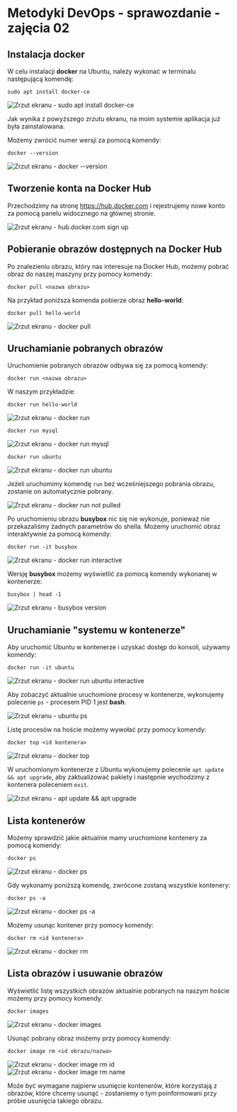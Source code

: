 # Metodyki DevOps - sprawozdanie - zajęcia 02

## Instalacja **docker**

W celu instalacji **docker** na Ubuntu, należy wykonać w terminalu następującą komendę:

`sudo apt install docker-ce`

![Zrzut ekranu - sudo apt install docker-ce](docker-ce-apt-install.jpg)

Jak wynika z powyższego zrzutu ekranu, na moim systemie aplikacja już była zainstalowana.

Możemy zwrócić numer wersji za pomocą komendy:

`docker --version`

![Zrzut ekranu - docker --version](docker-version.jpg)

## Tworzenie konta na Docker Hub

Przechodzimy na stronę https://hub.docker.com i rejestrujemy nowe konto za pomocą panelu widocznego na głównej stronie.

![Zrzut ekranu - hub.docker.com sign up](docker-hub-sign-up.jpg)

## Pobieranie obrazów dostępnych na Docker Hub

Po znalezieniu obrazu, który nas interesuje na Docker Hub, możemy pobrać obraz do naszej maszyny przy pomocy komendy:

`docker pull <nazwa obrazu>`

Na przykład poniższa komenda pobierze obraz **hello-world**:

`docker pull hello-world`

![Zrzut ekranu - docker pull](docker-pull.jpg)

## Uruchamianie pobranych obrazów

Uruchomienie pobranych obrazów odbywa się za pomocą komendy:

`docker run <nazwa obrazu>`

W naszym przykładzie:

`docker run hello-world`

![Zrzut ekranu - docker run](docker-run.jpg)

`docker run mysql`

![Zrzut ekranu - docker run mysql](docker-run-mysql.jpg)

`docker run ubuntu`

![Zrzut ekranu - docker run ubuntu](docker-run-ubuntu.jpg)

Jeżeli uruchomimy komendę `run` bez wcześniejszego pobrania obrazu, zostanie on automatycznie pobrany.

![Zrzut ekranu - docker run not pulled](docker-run-not-pulled.jpg)

Po uruchomieniu obrazu **busybox** nic się nie wykonuje, ponieważ nie przekazaliśmy żadnych parametrów do shella. Możemy uruchomić obraz interaktywnie za pomocą komendy:

`docker run -it busybox`

![Zrzut ekranu - docker run interactive](docker-run-interactive.jpg)

Wersję **busybox** możemy wyświetlić za pomocą komendy wykonanej w kontenerze:

`busybox | head -1`

![Zrzut ekranu - busybox version](busybox-ver.jpg)

## Uruchamianie "systemu w kontenerze"

Aby uruchomić Ubuntu w kontenerze i uzyskać dostęp do konsoli, używamy komendy:

`docker run -it ubuntu`

![Zrzut ekranu - docker run ubuntu interactive](docker-run-ubuntu-interactive.jpg)

Aby zobaczyć aktualnie uruchomione procesy w kontenerze, wykonujemy polecenie `ps` - procesem PID 1 jest **bash**.

![Zrzut ekranu - ubuntu ps](ubuntu-ps.jpg)

Listę procesów na hoście możemy wywołać przy pomocy komendy:

`docker top <id kontenera>`

![Zrzut ekranu - docker top](docker-top.jpg)

W uruchomionym kontenerze z Ubuntu wykonujemy polecenie `apt update && apt upgrade`, aby zaktualizować pakiety i następnie wychodzimy z kontenera poleceniem `exit`.

![Zrzut ekranu - apt update && apt upgrade](ubuntu-apt-update-upgrade.jpg)

## Lista kontenerów

Możemy sprawdzić jakie aktualnie mamy uruchomione kontenery za pomocą komendy:

`docker ps`

![Zrzut ekranu - docker ps](docker-ps.jpg)

Gdy wykonamy poniższą komendę, zwrócone zostaną wszystkie kontenery:

`docker ps -a`

![Zrzut ekranu - docker ps -a](docker-ps-a.jpg)

Możemy usunąc kontener przy pomocy komendy:

`docker rm <id kontenera>`

![Zrzut ekranu - docker rm](docker-rm.jpg)

## Lista obrazów i usuwanie obrazów

Wyświetlić listę wszystkich obrazów aktualnie pobranych na naszym hoście możemy przy pomocy komendy:

`docker images`

![Zrzut ekranu - docker images](docker-images.jpg)

Usunąć pobrany obraz możemy przy pomocy komendy:

`docker image rm <id obrazu/nazwa>`

![Zrzut ekranu - docker image rm id](docker-image-rm-id.jpg)
![Zrzut ekranu - docker image rm name](docker-image-rm-name.jpg)

Może być wymagane najpierw usunięcie kontenerów, które korzystają z obrazów, które chcemy usunąć - zostaniemy o tym poinformowani przy próbie usunięcia takiego obrazu.
